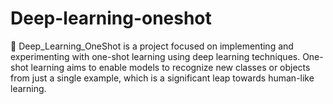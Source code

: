 # Deep-learning-oneshot
🤖 Deep_Learning_OneShot is a project focused on implementing and experimenting with one-shot learning using deep learning techniques. One-shot learning aims to enable models to recognize new classes or objects from just a single example, which is a significant leap towards human-like learning.

